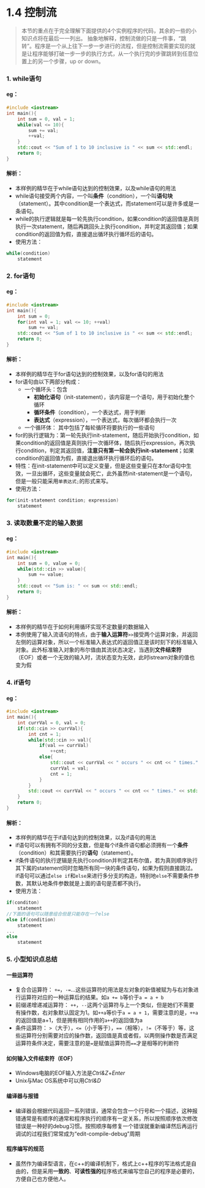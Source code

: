 # 1.4 控制流

>本节的重点在于完全理解下面提供的4个实例程序的代码，其余的一些的小知识点将在最后一一列出。
>抽象地解释，控制流做的只是一件事，“跳转”。程序是一个从上往下一步一步进行的流程，但是控制流需要实现的就是让程序能够打破一步一步的执行方式，从一个执行完的步骤跳转到任意位置上的另一个步骤，up or down。

### 1. while语句
#### eg：
```cpp
#include <iostream>
int main(){
    int sum = 0, val = 1;
    while(val <= 10){
        sum += val;
        ++val;
    }
    std::cout << "Sum of 1 to 10 inclusive is " << sum << std::endl;
    return 0;
}
```
#### 解析：
+ 本样例的精华在于while语句达到的控制效果，以及while语句的用法
+ while语句接受两个内容，一个叫**条件**（condition），一个叫**语句块**（statement）。其中condition是一个表达式，而statement可以是许多或是一条语句。
+ while的执行逻辑就是每一轮先执行condition，如果condition的返回值是真则执行一次statement，随后再跳回头上执行condition，并判定其返回值；如果condition的返回值为假，直接退出循环执行循环后的语句。
+ 使用方法：
```cpp
while(condition)
    statement
```

### 2. for语句
#### eg：
```cpp
#include <iostream>
int main(){
    int sum = 0;
    for(int val = 1; val <= 10; ++val)
        sum += val;
    std::cout << "Sum of 1 to 10 inclusive is " << sum << std::endl;
    return 0;
}
```
#### 解析：
+ 本样例的精华在于for语句达到的控制效果，以及for语句的用法
+ for语句由以下两部分构成：
    + 一个循环头：包含
        + **初始化语句**（init-statement），该内容是一个语句，用于初始化整个循环
        + **循环条件**（condition），一个表达式，用于判断
        + **表达式**（expression），一个表达式，每次循环都会执行一次
    + 一个循环体：
    其中包括了每轮循环将要执行的一些语句
+ for的执行逻辑为：第一轮先执行init-statement，随后开始执行condition，如果condition的返回值是真则执行一次循环体，随后执行expression，再次执行condition，判定其返回值，**注意只有第一轮会执行init-statement**；如果condition的返回值为假，直接退出循环执行循环后的语句。
+ 特性：在init-statement中可以定义变量，但是这些变量只在本for语句中生效，一旦出循环，这些变量就会死亡，此外虽然init-statement是一个语句，但是一般只能采用`单表达式;`的形式来写。
+ 使用方法：
```cpp
for(init-statement condition; expression)
    statement
```

### 3. 读取数量不定的输入数据
#### eg：
```cpp
#include <iostream>
int main(){
    int sum = 0, value = 0;
    while(std::cin >> value){
        sum += value;
    }
    std::cout << "Sum is: " << sum << std::endl;
    return 0;
}
```
#### 解析：
+ 本样例的精华在于如何利用循环实现不定数量的数据输入
+ 本例使用了输入流语句的特点，由于**输入运算符**`>>`接受两个运算对象，并返回左侧的运算对象，所以一个标准输入表达式的返回值正是该时刻下的标准输入对象。此外标准输入对象的布尔值由其流状态决定，当遇到**文件结束符**（EOF）或者一个无效的输入时，流状态变为无效，此时istream对象的值也变为假


### 4. if语句
#### eg：
```cpp
#include <iostream>
int main(){
    int currVal = 0, val = 0;
    if(std::cin >> currVal){
        int cnt = 1;
        while(std::cin >> val){
            if(val == currVal)
                ++cnt;
            else{
                std::cout << currVal << " occurs " << cnt << " times." << std::endl;
                currVal = val;
                cnt = 1;
            }
        }
        std::cout << currVal << " occurs " << cnt << " times." << std::endl;
    }
    return 0;
}
```
#### 解析：
+ 本样例的精华在于if语句达到的控制效果，以及if语句的用法
+ if语句可以有拥有不同的分支数，但是每个if条件语句都必须拥有一个**条件**（condition）和其需要执行的**语句**（statement）。
+ if条件语句的执行逻辑是先执行condition并判定其布尔值，若为真则顺序执行其下属的statement同时忽略所有同一块的条件语句，如果为假则直接跳过。if语句可以通过`else if`和`else`来进行多分支的构造，特别地`else`不需要条件参数，其默认地条件参数就是上面的语句是否都不执行。
+ 使用方法：
```cpp
if(conditon)
    statement
//下面的语句可以随意组合但是只能存在一个else
else if(condition)
    statement
...
else
    statement
```

### 5. 小型知识点总结
#### 一些运算符
+ 复合合运算符：
`+=`，`-=`...这些运算符的用法是左对象的新值被赋为与右对象进行运算符对应的一种运算后的结果。如`a += b`等价于`a = a + b`
+ 前缀递增递减运算符：
`++`，`--`这两个运算符与上一个类似，但是她们不需要有操作数，右对象默认固定为1。如`++a`等价于`a = a + 1`，需要注意的是，`++a`的返回值是a+1，但是拥有相同作用的`a++`的返回值为a
+ 条件运算符：
`>`（大于），`<=`（小于等于），`==`（相等），`!=`（不等于）等，这些运算符分别需要对应的操作数，返回值是真或者假，以两侧操作数是否满足运算符条件决定，需要注意的是`=`是赋值运算符而`==`才是相等的判断符
#### 如何输入文件结束符（EOF）
+ Windows电脑的EOF输入方法是*Ctrl&Z*+*Enter*
+ Unix与Mac OS系统中可以用*Ctrl&D*
#### 编译器与报错
+ 编译器会根据代码返回一系列错误，通常会包含一个行号和一个描述，这种报错通常是有顺序的通常和程序执行的顺序有一定关系，所以按照顺序依次修改错误是一种好的debug习惯。按照顺序每修复一个错误就重新编译然后再运行调试的过程我们常常成为“edit-compile-debug”周期
#### 程序编写的规范
+ 虽然作为编译型语言，在c++的编译机制下，格式上c++程序的写法格式是自由的，但是采用**一致的**、**可读性强的**程序格式来编写您自己的程序是必要的，方便自己也方便他人。